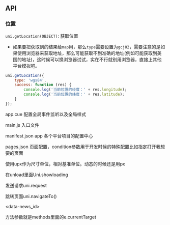 

## API

### 位置

 `uni.getLocation(OBJECT)`: 获取位置

- 如果要把获取到的结果给`map`用，那么`type`需要设置为`gcj02`，需要注意的是如果使用浏览器来获取地址，那么可能获取不到准确的地址(例如可能获取到美国的地址)，这时候可以换浏览器试试，实在不行就别用浏览器，直接上其他平台模拟吧。

```javascript
uni.getLocation({
    type: 'wgs84',
    success: function (res) {
        console.log('当前位置的经度：' + res.longitude);
        console.log('当前位置的纬度：' + res.latitude);
    }
});
```







app.cue 配置全局事件监听以及全局样式

main.js 入口文件

manifest.json app 各个平台项目的配置中心 

pages.json 页面配置，condition参数用于开发时候的特殊配置比如指定打开我想要的页面



使用upx作为尺寸单位，相对基准单位。动态的时候还是用px



在unload里面Uni.showloading

发送请求uni.request

跳转页面uni.navigateTo()



<data-news_id>



方法参数就是methods里面的e.currentTarget





